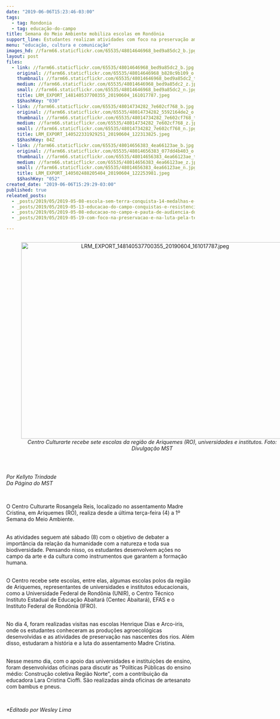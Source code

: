 ```yaml
---
date: "2019-06-06T15:23:46-03:00"
tags:
  - tag: Rondonia
  - tag: educação-do-campo
title: Semana do Meio Ambiente mobiliza escolas em Rondônia
support_line: Estudantes realizam atividades com foco na preservação ambiental
menu: "educação, cultura e comunicação"
images_hd: //farm66.staticflickr.com/65535/48014646968_bed9a85dc2_b.jpg
layout: post
files:
  - link: //farm66.staticflickr.com/65535/48014646968_bed9a85dc2_b.jpg
    original: //farm66.staticflickr.com/65535/48014646968_b828c9b109_o.jpg
    thumbnail: //farm66.staticflickr.com/65535/48014646968_bed9a85dc2_t.jpg
    medium: //farm66.staticflickr.com/65535/48014646968_bed9a85dc2_z.jpg
    small: //farm66.staticflickr.com/65535/48014646968_bed9a85dc2_n.jpg
    title: LRM_EXPORT_148140537700355_20190604_161017787.jpeg
    $$hashKey: "030"
  - link: //farm66.staticflickr.com/65535/48014734282_7e602cf768_b.jpg
    original: //farm66.staticflickr.com/65535/48014734282_5592164de2_o.jpg
    thumbnail: //farm66.staticflickr.com/65535/48014734282_7e602cf768_t.jpg
    medium: //farm66.staticflickr.com/65535/48014734282_7e602cf768_z.jpg
    small: //farm66.staticflickr.com/65535/48014734282_7e602cf768_n.jpg
    title: LRM_EXPORT_140522331929251_20190604_122313825.jpeg
    $$hashKey: 04Z
  - link: //farm66.staticflickr.com/65535/48014656383_4ea66123ae_b.jpg
    original: //farm66.staticflickr.com/65535/48014656383_077dd4b403_o.jpg
    thumbnail: //farm66.staticflickr.com/65535/48014656383_4ea66123ae_t.jpg
    medium: //farm66.staticflickr.com/65535/48014656383_4ea66123ae_z.jpg
    small: //farm66.staticflickr.com/65535/48014656383_4ea66123ae_n.jpg
    title: LRM_EXPORT_140502488205404_20190604_122253981.jpeg
    $$hashKey: "052"
created_date: "2019-06-06T15:29:29-03:00"
published: true
releated_posts:
  - _posts/2019/05/2019-05-08-escola-sem-terra-conquista-14-medalhas-e-3-trofeus-jogos-escolares.md
  - _posts/2019/05/2019-05-13-educacao-do-campo-conquistas-e-resistencia-popular.md
  - _posts/2019/05/2019-05-08-educacao-no-campo-e-pauta-de-audiencia-do-mst-com-governo-gaucho.md
  - _posts/2019/05/2019-05-19-com-foco-na-preservacao-e-na-luta-pela-terra-5o-edicao-da-jura-e-realizada-da-uft.md

---
```

<div style="text-align:center">
<figure class="image" style="display:inline-block"><img alt="LRM_EXPORT_148140537700355_20190604_161017787.jpeg" height="525" src="//farm66.staticflickr.com/65535/48014646968_bed9a85dc2_b.jpg" width="700" />
<figcaption><em>Centro Culturarte recebe sete escolas da regi&atilde;o de Ariquemes (RO), universidades e institutos. Foto: Divulga&ccedil;&atilde;o MST</em></figcaption>
</figure>
</div>

<p>&nbsp;</p>

<p><em>Por Kellyto Trindade<br />
Da P&aacute;gina do MST</em></p>

<p>&nbsp;</p>

<p>O Centro Culturarte Rosangela Reis, localizado no assentamento Madre Cristina, em Ariquemes (RO), realiza desde a &uacute;ltima ter&ccedil;a-feira (4) a 1&ordm; Semana do Meio Ambiente.&nbsp;</p>

<p><br />
As atividades seguem at&eacute; s&aacute;bado (8) com o objetivo de debater a import&acirc;ncia da rela&ccedil;&atilde;o da humanidade com a natureza e toda sua biodiversidade. Pensando nisso, os estudantes desenvolvem a&ccedil;&otilde;es no campo da arte e da cultura como instrumentos que garantem a forma&ccedil;&atilde;o humana.</p>

<p><br />
O Centro recebe sete escolas, entre elas, algumas escolas polos da regi&atilde;o de Ariquemes, representantes de universidades e institutos educacionais, como a Universidade Federal de Rond&ocirc;nia (UNIR), o Centro T&eacute;cnico Instituto Estadual de Educa&ccedil;&atilde;o Abaitar&aacute; (Centec Abaitar&aacute;), EFAS e o Instituto Federal de Rond&ocirc;nia (IFRO).</p>

<p><br />
No dia 4, foram realizadas visitas nas escolas Henrique Dias e Arco-iris, onde os estudantes conheceram as produ&ccedil;&otilde;es agroecol&oacute;gicas desenvolvidas e as atividades de preserva&ccedil;&atilde;o nas nascentes dos rios. Al&eacute;m disso, estudaram a hist&oacute;ria e a luta do assentamento Madre Cristina.</p>

<p><br />
Nesse mesmo dia, com o apoio das universidades e institui&ccedil;&otilde;es de ensino, foram desenvolvidas oficinas para discutir as &quot;Pol&iacute;ticas&nbsp;P&uacute;blicas do ensino m&eacute;dio: Constru&ccedil;&atilde;o coletiva Regi&atilde;o Norte&quot;, com a contribui&ccedil;&atilde;o da educadora Lara Cristina Cioffi. S&atilde;o realizadas ainda&nbsp;oficinas de artesanato com bambus e pneus.</p>

<p>&nbsp;</p>

<p><em>*Editado por Wesley Lima</em></p>
